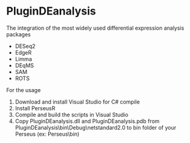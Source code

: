 # PluginDEanalysis

The integration of the most widely used differential expression analysis packages

- DESeq2
- EdgeR
- Limma
- DEqMS
- SAM
- ROTS

For the usage

1. Download and install Visual Studio for C# compile
2. Install PerseusR
3. Compile and build the scripts in Visual Studio
4. Copy PluginDEanalysis.dll and PluginDEanalysis.pdb from PluginDEanalysis\bin\Debug\netstandard2.0 to bin folder of your Perseus (ex: Perseus\bin)
